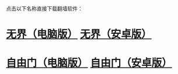 点击以下名称直接下载翻墙软件：
# <a href="https://github.com/fanqiangla/ruanjian/raw/master/u1805.exe">无界（电脑版）</a>                        <a href="https://github.com/fanqiangla/ruanjian/raw/master/um.apk">无界（安卓版）</a>
# <a href="https://github.com/fanqiangla/ruanjian/raw/master/fg764p.exe">自由门（电脑版）</a>                         <a href="https://github.com/fanqiangla/ruanjian/raw/master/fgma.apk">自由门（安卓版）</a>
